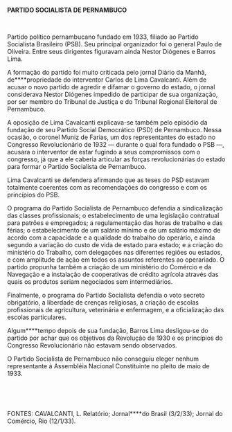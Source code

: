 **PARTIDO SOCIALISTA DE PERNAMBUCO**

 

Partido político pernambucano fundado em 1933, filiado ao Partido
Socialista Brasileiro (PSB). Seu principal organizador foi o general
Paulo de Oliveira. Entre seus dirigentes figuravam ainda Nestor Diógenes
e Barros Lima.

A formação do partido foi muito criticada pelo jornal Diário da Manhã,
de****propriedade do interventor Carlos de Lima Cavalcanti. Além de
acusar o novo partido de agredir e difamar o governo do estado, o jornal
considerava Nestor Diógenes impedido de participar de sua organização,
por ser membro do Tribunal de Justiça e do Tribunal Regional Eleitoral
de Pernambuco.

A oposição de Lima Cavalcanti explicava-se também pelo episódio da
fundação de seu Partido Social Democrático (PSD) de Pernambuco. Nessa
ocasião, o coronel Muniz de Farias, um dos representantes do estado no
Congresso Revolucionário de 1932 — durante o qual fora fundado o PSB —,
acusara o interventor de estar fugindo a seus compromissos com o
congresso, já que a ele caberia articular as forças revolucionárias do
estado para formar o Partido Socialista de Pernambuco.

Lima Cavalcanti se defendera afirmando que as teses do PSD estavam
totalmente coerentes com as recomendações do congresso e com os
princípios do PSB.

O programa do Partido Socialista de Pernambuco defendia a sindicalização
das classes profissionais; o estabelecimento de uma legislação
contratual para patrões e empregados; a regulamentação das horas de
trabalho e das férias; o estabelecimento de um salário mínimo e de um
salário máximo de acordo com a capacidade e a qualidade do trabalho do
operário, e ainda segundo a variação do custo de vida de estado para
estado; e a criação do ministério do Trabalho, com delegações nas
diferentes regiões ou estados, e com amplitude de ação em todos os
assuntos referentes ao operariado. O partido propunha também a criação
de um ministério do Comércio e da Navegação e a instalação de
cooperativas de crédito agrícola através das quais os produtos seriam
negociados sem intermediários.

Finalmente, o programa do Partido Socialista defendia o voto secreto
obrigatório, a liberdade de crenças religiosas, a criação de escolas
profissionais de agricultura, veterinária e enfermagem, e a
oficialização das escolas particulares.

Algum****tempo depois de sua fundação, Barros Lima desligou-se do
partido por achar que os objetivos da Revolução de 1930 e os princípios
do Congresso Revolucionário não estavam sendo observados.

O Partido Socialista de Pernambuco não conseguiu eleger nenhum
representante à Assembléia Nacional Constituinte no pleito de maio de
1933.

 

 

FONTES: CAVALCANTI, L. Relatório; Jornal****do Brasil (3/2/33); Jornal
do Comércio, Rio (12/1/33).

 

